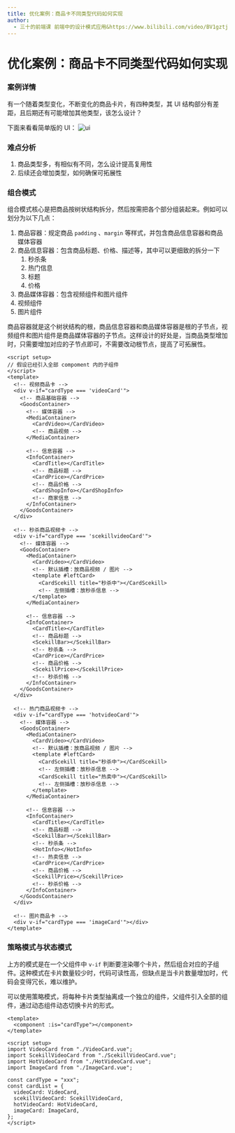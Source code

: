```yaml
---
title: 优化案例：商品卡不同类型代码如何实现
author:
  - 三十的前端课 前端中的设计模式应用&https://www.bilibili.com/video/BV1gztjebEEt/
---
```


# 优化案例：商品卡不同类型代码如何实现

### 案例详情

有一个随着类型变化，不断变化的商品卡片，有四种类型，其 UI 结构部分有差距，且后期还有可能增加其他类型，该怎么设计？

下面来看看简单版的 UI：
![ui](https://pic1.imgdb.cn/item/67b54c10d0e0a243d400a71b.png)

### 难点分析

1. 商品类型多，有相似有不同，怎么设计提高复用性
2. 后续还会增加类型，如何确保可拓展性

### 组合模式

组合模式核心是把商品按树状结构拆分，然后按需把各个部分组装起来。例如可以划分为以下几点：

1. 商品容器：规定商品 `padding` 、`margin` 等样式，并包含商品信息容器和商品媒体容器
2. 商品信息容器：包含商品标题、价格、描述等，其中可以更细致的拆分一下
   1. 秒杀条
   2. 热门信息
   3. 标题
   4. 价格
3. 商品媒体容器：包含视频组件和图片组件
4. 视频组件
5. 图片组件

商品容器就是这个树状结构的根，商品信息容器和商品媒体容器是根的子节点，视频组件和图片组件是商品媒体容器的子节点。这样设计的好处是，当商品类型增加时，只需要增加对应的子节点即可，不需要改动根节点，提高了可拓展性。

```vue [组合模式.vue]
<script setup>
// 假设已经引入全部 compoment 内的子组件
</script>
<template>
  <!-- 视频商品卡 -->
  <div v-if="cardType === 'videoCard'">
    <!-- 商品基础容器 -->
    <GoodsContainer>
      <!-- 媒体容器 -->
      <MediaContainer>
        <CardVideo></CardVideo>
        <!-- 商品视频 -->
      </MediaContainer>

      <!-- 信息容器 -->
      <InfoContainer>
        <CardTitle></CardTitle>
        <!-- 商品标题 -->
        <CardPrice></CardPrice>
        <!-- 商品价格 -->
        <CardShopInfo></CardShopInfo>
        <!-- 商家信息 -->
      </InfoContainer>
    </GoodsContainer>
  </div>

  <!-- 秒杀商品视频卡 -->
  <div v-if="cardType === 'scekillvideoCard'">
    <!-- 媒体容器 -->
    <GoodsContainer>
      <MediaContainer>
        <CardVideo></CardVideo>
        <!-- 默认插槽：放商品视频 / 图片 -->
        <template #leftCard>
          <CardScekill title="秒杀中"></CardScekill>
          <!-- 左侧插槽：放秒杀信息 -->
        </template>
      </MediaContainer>

      <!-- 信息容器 -->
      <InfoContainer>
        <CardTitle></CardTitle>
        <!-- 商品标题 -->
        <ScekillBar></ScekillBar>
        <!-- 秒杀条 -->
        <CardPrice></CardPrice>
        <!-- 商品价格 -->
        <ScekillPrice></ScekillPrice>
        <!-- 秒杀价格 -->
      </InfoContainer>
    </GoodsContainer>
  </div>

  <!-- 热门商品视频卡 -->
  <div v-if="cardType === 'hotvideoCard'">
    <!-- 媒体容器 -->
    <GoodsContainer>
      <MediaContainer>
        <CardVideo></CardVideo>
        <!-- 默认插槽：放商品视频 / 图片 -->
        <template #leftCard>
          <CardScekill title="秒杀中"></CardScekill>
          <!-- 左侧插槽：放秒杀信息 -->
          <CardScekill title="热卖中"></CardScekill>
          <!-- 左侧插槽：放秒杀信息 -->
        </template>
      </MediaContainer>

      <!-- 信息容器 -->
      <InfoContainer>
        <CardTitle></CardTitle>
        <!-- 商品标题 -->
        <ScekillBar></ScekillBar>
        <!-- 秒杀条 -->
        <HotInfo></HotInfo>
        <!-- 热卖信息 -->
        <CardPrice></CardPrice>
        <!-- 商品价格 -->
        <ScekillPrice></ScekillPrice>
        <!-- 秒杀价格 -->
      </InfoContainer>
    </GoodsContainer>
  </div>

  <!-- 图片商品卡 -->
  <div v-if="cardType === 'imageCard'"></div>
</template>
```

### 策略模式与状态模式

上方的模式是在一个父组件中 `v-if` 判断要渲染哪个卡片，然后组合对应的子组件。这种模式在卡片数量较少时，代码可读性高，但缺点是当卡片数量增加时，代码会变得冗长，难以维护。

可以使用策略模式，将每种卡片类型抽离成一个独立的组件，父组件引入全部的组件，通过动态组件动态切换卡片的形式。

```vue [策略模式与状态模式.vue]
<template>
  <component :is="cardType"></component>
</template>

<script setup>
import VideoCard from "./VideoCard.vue";
import ScekillVideoCard from "./ScekillVideoCard.vue";
import HotVideoCard from "./HotVideoCard.vue";
import ImageCard from "./ImageCard.vue";

const cardType = "xxx";
const cardList = {
  videoCard: VideoCard,
  scekillVideoCard: ScekillVideoCard,
  hotVideoCard: HotVideoCard,
  imageCard: ImageCard,
};
</script>
```
